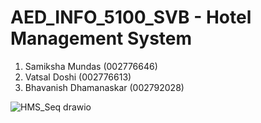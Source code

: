 # AED_INFO_5100_SVB - Hotel Management System

1) Samiksha Mundas (002776646)
2) Vatsal Doshi (002776613)
3) Bhavanish Dhamanaskar (002792028)
 
![HMS_Seq drawio](https://user-images.githubusercontent.com/114710277/206960086-61fd3557-8389-484d-9293-b57d43402124.png)
